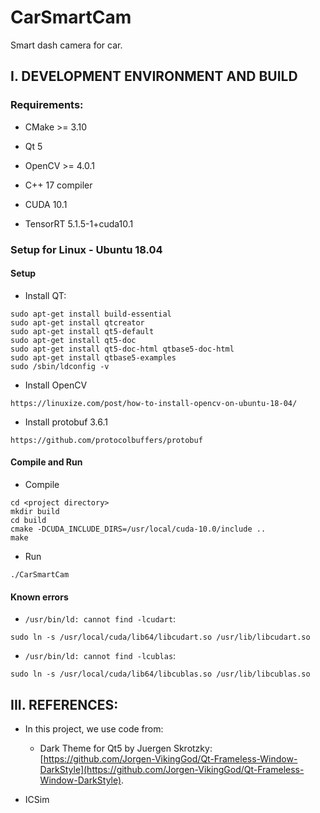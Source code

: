 # CarSmartCam

Smart dash camera for car.

## I. DEVELOPMENT ENVIRONMENT AND BUILD

### Requirements:

- CMake >= 3.10
- Qt 5
- OpenCV >= 4.0.1
- C++ 17 compiler

- CUDA 10.1
- TensorRT 5.1.5-1+cuda10.1

### Setup for Linux - Ubuntu 18.04

#### Setup

- Install QT:

```
sudo apt-get install build-essential
sudo apt-get install qtcreator
sudo apt-get install qt5-default
sudo apt-get install qt5-doc
sudo apt-get install qt5-doc-html qtbase5-doc-html
sudo apt-get install qtbase5-examples
sudo /sbin/ldconfig -v
```

- Install OpenCV

```
https://linuxize.com/post/how-to-install-opencv-on-ubuntu-18-04/
```

- Install protobuf 3.6.1

```
https://github.com/protocolbuffers/protobuf
```

#### Compile and Run

- Compile
```
cd <project directory>
mkdir build
cd build
cmake -DCUDA_INCLUDE_DIRS=/usr/local/cuda-10.0/include ..
make
```

- Run
```
./CarSmartCam
```


#### Known errors

- `/usr/bin/ld: cannot find -lcudart`:
```
sudo ln -s /usr/local/cuda/lib64/libcudart.so /usr/lib/libcudart.so
```

- `/usr/bin/ld: cannot find -lcublas`:
```
sudo ln -s /usr/local/cuda/lib64/libcublas.so /usr/lib/libcublas.so
```

## III. REFERENCES:

- In this project, we use code from:
    + Dark Theme for Qt5 by Juergen Skrotzky: [https://github.com/Jorgen-VikingGod/Qt-Frameless-Window-DarkStyle](https://github.com/Jorgen-VikingGod/Qt-Frameless-Window-DarkStyle).

- ICSim
